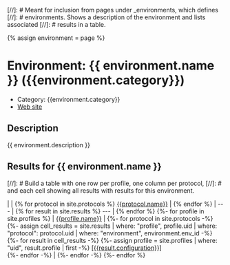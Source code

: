 [//]: # Meant for inclusion from pages under \_environments, which defines
[//]: # environments. Shows a description of the environment and lists associated
[//]: # results in a table.

{% assign environment = page %}

# Environment: {{ environment.name }} ({{environment.category}})

* Category: {{environment.category}}
* [Web site]({{environment.www}})

## Description
{{ environment.description }}

## Results for {{ environment.name }}

[//]: # Build a table with one row per profile, one column per protocol,
[//]: # and each cell showing all results with results for this environment.

|  | {% for protocol in site.protocols %} [{{protocol.name}}](/protocols/{{protocol.uid}}) | {% endfor %}
| --- | {% for result in site.results %} --- | {% endfor %}
{%- for profile in site.profiles %}
| [{{profile.name}}](/profiles/{{profile.uid}}) |
{%- for protocol in site.protocols -%}
{%- assign cell_results = site.results | where: "profile", profile.uid | where: "protocol": protocol.uid | where: "environment", environment.env_id -%}
{%- for result in cell_results -%}
{%- assign profile = site.profiles | where: "uid", result.profile | first -%}
[[{{result.configuration}}]](/results/{{result.result_id}})<br />
{%- endfor -%}
 |
{%- endfor -%}
{%- endfor %}

